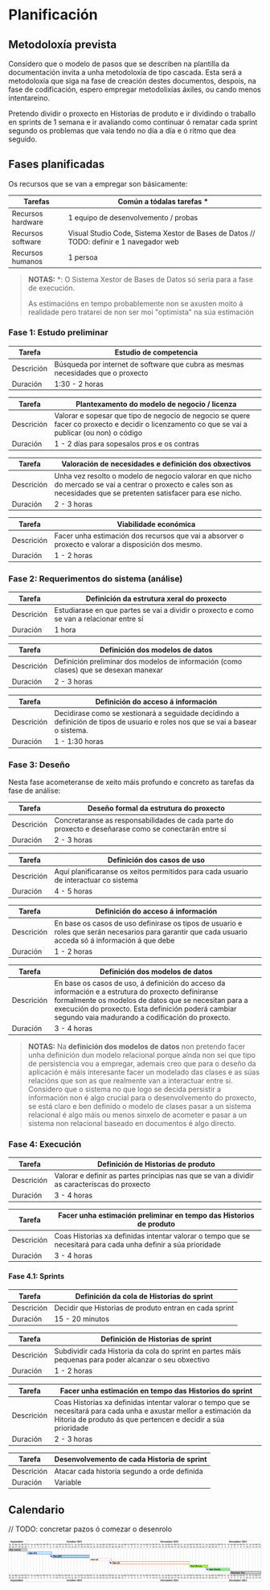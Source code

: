 # Planificación

## Metodoloxía prevista

Considero que o modelo de pasos que se describen na plantilla da documentación invita a unha metodoloxía de tipo cascada. Esta será a metodoloxía que siga na fase de creación destes documentos, despois, na fase de codificación, espero empregar metodolixías áxiles, ou cando menos intentareino.

Pretendo dividir o proxecto en Historias de produto e ir dividindo o traballo en sprints de 1 semana e ir avaliando como continuar ó rematar cada sprint segundo os problemas que vaia tendo no día a día e ó ritmo que dea seguido.

## Fases planificadas

Os recursos que se van a empregar son básicamente:

| Tarefas           | Común a tódalas tarefas *
| -                 |-
| Recursos hardware | 1 equipo de desenvolvemento / probas
| Recursos software | Visual Studio Code, Sistema Xestor de Bases de Datos // TODO: definir e 1 navegador web
| Recursos humanos  | 1 persoa

> **NOTAS:**
> *: O Sistema Xestor de Bases de Datos só sería para a fase de execución.
>
> As estimacións en tempo probablemente non se axusten moito á realidade pero tratarei de non ser moi "optimista" na súa estimación

### Fase 1: Estudo preliminar

| Tarefa        | Estudio de competencia
| -             |-
| Descrición    | Búsqueda por internet de software que cubra as mesmas necesidades que o proxecto
| Duración      | 1:30 - 2 horas

| Tarefa        | Plantexamento do modelo de negocio / licenza
| -             |-
| Descrición    | Valorar e sopesar que tipo de negocio de negocio se quere facer co proxecto e decidir o licenzamento co que se vai a publicar (ou non) o código
| Duración      | 1 - 2 días para sopesalos pros e os contras

| Tarefa        | Valoración de necesidades e definición dos obxectivos
| -             |-
| Descrición    | Unha vez resolto o modelo de negocio valorar en que nicho do mercado se vai a centrar o proxecto e cales son as necesidades que se pretenten satisfacer para ese nicho.
| Duración      | 2 - 3 horas

| Tarefa        | Viabilidade económica
| -             |-
| Descrición    | Facer unha estimación dos recursos que vai a absorver o proxecto e valorar a disposición dos mesmo.
| Duración      | 1 - 2 horas

### Fase 2: Requerimentos do sistema (análise)

| Tarefa        | Definición da estrutura xeral do proxecto
| -             |-
| Descrición    | Estudiarase en que partes se vai a dividir o proxecto e como se van a relacionar entre sí
| Duración      | 1 hora

| Tarefa        | Definición dos modelos de datos
| -             |-
| Descrición    | Definición preliminar dos modelos de información (como clases) que se desexan manexar
| Duración      | 2 - 3 horas

| Tarefa        | Definición do acceso á información
| -             |-
| Descrición    | Decidirase como se xestionará a seguidade decidindo a definición de tipos de usuario e roles nos que se vai a basear o sistema.
| Duración      | 1 - 1:30 horas

### Fase 3: Deseño

Nesta fase acometeranse de xeito máis profundo e concreto as tarefas da fase de análise:

| Tarefa        | Deseño formal da estrutura do proxecto
| -             |-
| Descrición    | Concretaranse as responsabilidades de cada parte do proxecto e deseñarase como se conectarán entre si
| Duración      | 2 - 3 horas

| Tarefa        | Definición dos casos de uso
| -             |-
| Descrición    | Aquí planificaranse os xeitos permitidos para cada usuario de interactuar co sistema
| Duración      | 4 - 5 horas

| Tarefa        | Definición do acceso á información
| -             |-
| Descrición    | En base os casos de uso definirase os tipos de usuario e roles que serán necesarios para garantir que cada usuario acceda só á información á que debe
| Duración      | 1 - 2 horas

| Tarefa        | Definición dos modelos de datos
| -             |-
| Descrición    | En base os casos de uso, á definición do acceso da información e a estrutura do proxecto definiranse formalmente os modelos de datos que se necesitan para a execución do proxecto. Esta definición poderá cambiar segundo vaia madurando a codificación do proxecto.
| Duración      | 3 - 4 horas

> **NOTAS:**
> Na **definición dos modelos de datos** non pretendo facer unha definición dun modelo relacional porque aínda non sei que tipo de persistencia vou a empregar, ademais creo que para o deseño da aplicación é máis interesante facer un modelado das clases e as súas relacións que son as que realmente van a interactuar entre si. Considero que o sistema no que logo se decida persistir a información non é algo crucial para o desenvolvemento do proxecto, se está claro e ben definido o modelo de clases pasar a un sistema relacional é algo máis ou menos sinxelo de acometer e pasar a un sistema non relacional baseado en documentos é algo directo.

### Fase 4: Execución

| Tarefa        | Definición de Historias de produto
| -             |-
| Descrición    | Valorar e definir as partes principias nas que se van a dividir as caracteríscas do proxecto
| Duración      | 3 - 4 horas

| Tarefa        | Facer unha estimación preliminar en tempo das Historios de produto
| -             |-
| Descrición    | Coas Historias xa definidas intentar valorar o tempo que se necesitará para cada unha definir a súa prioridade
| Duración      | 3 - 4 horas

#### Fase 4.1: Sprints

| Tarefa        | Definición da cola de Historias do sprint
| -             |-
| Descrición    | Decidir que Historias de produto entran en cada sprint
| Duración      | 15 - 20 minutos

| Tarefa        | Definición de Historias de sprint
| -             |-
| Descrición    | Subdividir cada Historia da cola do sprint en partes máis pequenas para poder alcanzar o seu obxectivo
| Duración      | 1 - 2 horas

| Tarefa        | Facer unha estimación en tempo das Historios do sprint
| -             |-
| Descrición    | Coas Historias xa definidas intentar valorar o tempo que se necesitará para cada unha e axustar mellor a estimación da Hitoria de produto ás que pertencen e decidir a súa prioridade
| Duración      | 2 - 3 horas

| Tarefa        | Desenvolvemento de cada Historia de sprint
| -             |-
| Descrición    | Atacar cada historia segundo a orde definida
| Duración      | Variable

## Calendario

// TODO: concretar pazos ó comezar o desenrolo

![cronograma]

[//]: # (Listado dos links empregados)

   <!-- Enlaces imaxes -->

   [cronograma]: <../diagramas/gantt/svg/cronograma.svg>

